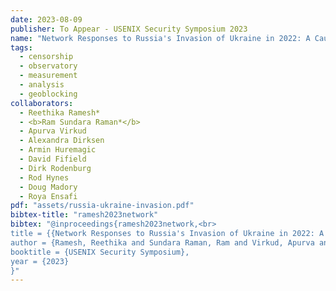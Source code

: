 ```yaml
---
date: 2023-08-09
publisher: To Appear - USENIX Security Symposium 2023
name: "Network Responses to Russia's Invasion of Ukraine in 2022: A Cautionary Tale for Internet Freedom"
tags:
  - censorship
  - observatory
  - measurement
  - analysis
  - geoblocking
collaborators:
  - Reethika Ramesh*
  - <b>Ram Sundara Raman*</b>
  - Apurva Virkud
  - Alexandra Dirksen
  - Armin Huremagic
  - David Fifield
  - Dirk Rodenburg
  - Rod Hynes
  - Doug Madory
  - Roya Ensafi
pdf: "assets/russia-ukraine-invasion.pdf"
bibtex-title: "ramesh2023network"
bibtex: "@inproceedings{ramesh2023network,<br>
title = {{Network Responses to Russia's Invasion of Ukraine in 2022: A Cautionary Tale for Internet Freedom}},<br>
author = {Ramesh, Reethika and Sundara Raman, Ram and Virkud, Apurva and Dirksen, Alexandra and Huremagic, Armin and Fifield, David and Rodenburg, Dirk and Hynes, Rod and Madory, Doug and Ensafi, Roya},<br>
booktitle = {USENIX Security Symposium},
year = {2023}
}"
---
```

